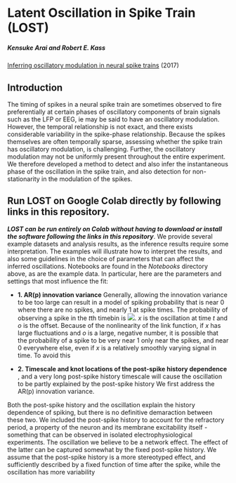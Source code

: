 #  Latent Oscillation in Spike Train (LOST)

#####  Kensuke Arai and Robert E. Kass
[Inferring oscillatory modulation in neural spike trains](http://journals.plos.org/ploscompbiol/article?id=10.1371/journal.pcbi.1005596) (2017)

##  Introduction
The timing of spikes in a neural spike train are sometimes observed to fire preferentially at certain phases of oscillatory components of brain signals such as the LFP or EEG, ie may be said to have an oscillatory modulation.    However, the temporal relationship is not exact, and there exists considerable variability in the spike-phase relationship.  Because the spikes themselves are often temporally sparse, assessing whether the spike train has oscillatory modulation, is challenging.  Further, the oscillatory modulation may not be uniformly present throughout the entire experiment.  We therefore developed a method to detect and also infer the instantaneous phase of the oscillation in the spike train, and also detection for non-stationarity in the modulation of the spikes.

##  Run LOST on Google Colab directly by following links in this repository.
_**LOST can be run entirely on Colab without having to download or install the software following the links in this repository**_.  We provide several example datasets and analysis results, as the inference results require some interpretation.  The examples will illustrate how to interpret the results, and also some guidelines in the choice of parameters that can affect the inferred oscillations.  Notebooks are found in the *Notebooks* directory above, as are the example data.  In particular, here are the parameters and settings that most influence the fit:

* **1. AR(p) innovation variance**
Generally, allowing the innovation variance to be too large can result in a model of spiking probability that is near 0 where there are no spikes, and nearly 1 at spike times. The probability of observing a spike in the *t*th timebin is <img src="https://render.githubusercontent.com/render/math?math=p(y_t = 1) = \frac{\exp(x_t %2B o)}{1 %2B \exp(x_t %2B o)}">.  *x* is the oscillation at time *t* and *o* is the offset.  Because of the nonlinearity of the link function, if *x* has large fluctuations and *o* is a large, negative number, it is possible that the probability of a spike to be very near 1 only near the spikes, and near 0 everywhere else, even if *x* is a relatively smoothly varying signal in time.  To avoid this 

* **2. Timescale and knot locations of the post-spike history dependence**
, and a very long post-spike history timescale will cause the oscillation to be partly explained by the post-spike history
We first address the AR(p) innovation variance.  

Both the post-spike history and the oscillation explain the history dependence of spiking, but there is no definitive demaraction between these two.  We included the post-spike history to account for the refractory period, a property of the neuron and its membrane excitability itself - something that can be observed in isolated electrophysiological experiments.  The oscillation we believe to be a network effect.  The effect of the latter can be captured somewhat by the fixed post-spike history.  We assume that the post-spike history is a more stereotyped effect, and sufficiently described by a fixed function of time after the spike, while the oscillation has more variability
